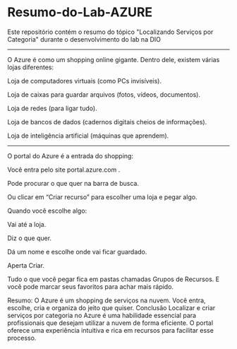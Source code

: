 # Resumo-do-Lab-AZURE
Este repositório contém o resumo do tópico "Localizando Serviços por Categoria" durante o desenvolvimento do lab na DIO

-----------------------------------------
O Azure é como um shopping online gigante.
Dentro dele, existem várias lojas diferentes:

Loja de computadores virtuais (como PCs invisíveis).

Loja de caixas para guardar arquivos (fotos, vídeos, documentos).

Loja de redes (para ligar tudo).

Loja de bancos de dados (cadernos digitais cheios de informações).

Loja de inteligência artificial (máquinas que aprendem).

-----------------------------------------------------

O portal do Azure é a entrada do shopping:

Você entra pelo site portal.azure.com
.

Pode procurar o que quer na barra de busca.

Ou clicar em “Criar recurso” para escolher uma loja e pegar algo.

Quando você escolhe algo:

Vai até a loja.

Diz o que quer.

Dá um nome e escolhe onde vai ficar guardado.

Aperta Criar.

Tudo o que você pegar fica em pastas chamadas Grupos de Recursos.
E você pode marcar seus favoritos para achar mais rápido.

Resumo: O Azure é um shopping de serviços na nuvem.
Você entra, escolhe, cria e organiza do jeito que quiser.
Conclusão
Localizar e criar serviços por categoria no Azure é uma habilidade essencial para profissionais que desejam utilizar a nuvem de forma eficiente. O portal oferece uma experiência intuitiva e rica em recursos para facilitar esse processo.
